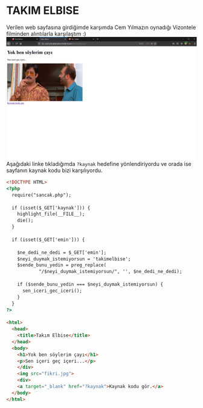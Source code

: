 # TAKIM ELBISE
Verilen web sayfasına girdiğimde karşımda Cem Yılmazın oynadığı Vizontele filminden alıntılarla karşılaştım :)
![](1.png)
Aşağıdaki linke tıkladığımda `?kaynak` hedefine yönlendiriyordu ve orada ise sayfanın kaynak kodu bizi karşılıyordu.
```HTML
<!DOCTYPE HTML>
<?php
  require("sancak.php");

  if (isset($_GET['kaynak'])) {
    highlight_file(__FILE__);
    die();
  }

  if (isset($_GET['emin'])) {

    $ne_dedi_ne_dedi = $_GET['emin'];
    $neyi_duymak_istemiyorsun = 'takimelbise';
    $sende_bunu_yedin = preg_replace(
            "/$neyi_duymak_istemiyorsun/", '', $ne_dedi_ne_dedi);

    if ($sende_bunu_yedin === $neyi_duymak_istemiyorsun) {
      sen_iceri_gec_iceri();
    }
  }
?>

<html>
  <head>
    <title>Takım Elbise</title>
  </head>
  <body>
    <h1>Yok ben söylerim çayı</h1>
    <p>Sen içeri geç içeri...</p>
    </div>
    <img src="fikri.jpg">
    <div>
    <a target="_blank" href="?kaynak">Kaynak kodu gör.</a>
  </body>
</html>

```